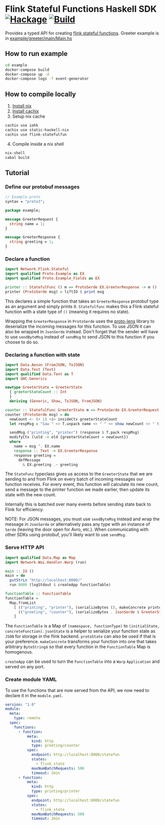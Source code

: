 # Flink Stateful Functions Haskell SDK [![Hackage](https://img.shields.io/hackage/v/flink-statefulfun.svg)](https://hackage.haskell.org/package/flink-statefulfun) [![Build](https://img.shields.io/travis/tdbgamer/flink-statefulfun-hs.svg)](https://travis-ci.com/github/tdbgamer/flink-statefulfun-hs)

Provides a typed API for creating [flink stateful functions](https://flink.apache.org/news/2020/04/07/release-statefun-2.0.0.html). Greeter example is in [example/greeter/main/Main.hs](example/greeter/main/Main.hs)

## How to run example

```bash
cd example
docker-compose build
docker-compose up -d
docker-compose logs -f event-generator
```

## How to compile locally

1. [Install nix](https://nixos.org/download.html)
2. [Install cachix](https://github.com/cachix/cachix#installation)
3. Setup nix cache 
```bash
cachix use iohk
cachix use static-haskell-nix
cachix use flink-statefulfun
```
4. Compile inside a nix shell
```bash
nix-shell
cabal build
```

## Tutorial

### Define our protobuf messages
```protobuf
// Example.proto
syntax = "proto3";

package example;

message GreeterRequest {
  string name = 1;
}

message GreeterResponse {
  string greeting = 1;
}
```

### Declare a function

```haskell
import Network.Flink.Stateful
import qualified Proto.Example as EX
import qualified Proto.Example_Fields as EX

printer :: StatefulFunc () m => ProtoSerde EX.GreeterResponse -> m ()
printer (ProtoSerde msg) = liftIO $ print msg
```

This declares a simple function that takes an `GreeterResponse` protobuf
type as an argument and simply prints it. `Statefulfunc` makes this a Flink
stateful function with a state type of `()` (meaning it requires no state).

Wrapping the `GreeterResponse` in `ProtoSerde` uses the [proto-lens](https://github.com/google/proto-lens)
library to deserialize the incoming messages for this function. To use JSON it can
also be wrapped in `JsonSerde` instead. Don't forget that the sender will have to use
`sendByteMsg` instead of `sendMsg` to send JSON to this function if you choose to do so.

### Declaring a function with state

```haskell
import Data.Aeson (FromJSON, ToJSON)
import Data.Text (Text)
import qualified Data.Text as T
import GHC.Generics

newtype GreeterState = GreeterState
  { greeterStateCount :: Int
  }
  deriving (Generic, Show, ToJSON, FromJSON)

counter :: StatefulFunc GreeterState m => ProtoSerde EX.GreeterRequest -> m ()
counter (ProtoSerde msg) = do
  newCount <- (+ 1) <$> insideCtx greeterStateCount
  let respMsg = "Saw " <> T.unpack name <> " " <> show newCount <> " time(s)"

  sendMsg ("printing", "printer") (response $ T.pack respMsg)
  modifyCtx (\old -> old {greeterStateCount = newCount})
  where
    name = msg ^. EX.name
    response :: Text -> EX.GreeterResponse
    response greeting =
      defMessage
        & EX.greeting .~ greeting
```

The `StateFunc` typeclass gives us access to the `GreeterState` that we are sending to and from Flink
on every batch of incoming messages our function receives. For every event, this function will calculate
its new count, send a message to the printer function we made earlier, then update its state with the new count.

Internally this is batched over many events before sending state back to Flink for efficiency.

NOTE: For JSON messages, you must use `sendByteMsg` instead and wrap the message in `JsonSerde` or alternatively
pass any type with an instance of `Serde` (leaving the door open for Avro, etc.). When communicating with other SDKs using protobuf, you'll likely want
to use `sendMsg`.

### Serve HTTP API

```haskell
import qualified Data.Map as Map
import Network.Wai.Handler.Warp (run)

main :: IO ()
main = do
  putStrLn "http://localhost:8000/"
  run 8000 (logStdout $ createApp functionTable)

functionTable :: FunctionTable
functionTable =
  Map.fromList
    [ (("printing", "printer"), (serializeBytes (), makeConcrete printer)),
      (("greeting", "counter"), (serializeBytes . JsonSerde $ GreeterState 0, makeConcrete (jsonState counter)))
    ]
```

The `FunctionTable` is a Map of `(namespace, functionType)` to `(initialState, concreteFunction)`.
`jsonState` is a helper to serialize your function state as `JSON` for storage in the flink backend.
`protoState` can also be used if that is your preference. `makeConcrete` transforms your function into one
that takes arbitrary `ByteString`s so that every function in the `FunctionTable` Map is homogenous.

`createApp` can be used to turn the `FunctionTable` into a `Warp` `Application` and served on any port.

### Create module YAML

To use the functions that are now served from the API, we now need to declare it in the `module.yaml`.

```yaml
version: "1.0"
module:
  meta:
    type: remote
  spec:
    functions:
      - function:
          meta:
            kind: http
            type: greeting/counter
          spec:
            endpoint: http://localhost:8000/statefun
            states:
              - flink_state
            maxNumBatchRequests: 500
            timeout: 2min
      - function:
          meta:
            kind: http
            type: printing/printer
          spec:
            endpoint: http://localhost:8000/statefun
            states:
              - flink_state
            maxNumBatchRequests: 500
            timeout: 2min
```

